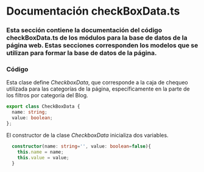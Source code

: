 # Documentación checkBoxData.ts
### Esta sección contiene la documentación del código checkBoxData.ts de los módulos para la base de datos de la página web. Estas secciones corresponden los modelos que se utilizan para formar la base de datos de la página. 

### Código

Esta clase define *CheckboxData*, que corresponde a la caja de chequeo utilizada para las categorías de la página, específicamente en la parte de los filtros por categoría del Blog.
``` ts
export class CheckBoxData {
  name: string;
  value: boolean;
};
```

El constructor de la clase *CheckboxData* inicializa dos variables.
``` ts
  constructor(name: string='', value: boolean=false){
    this.name = name;
    this.value = value;
  }
```